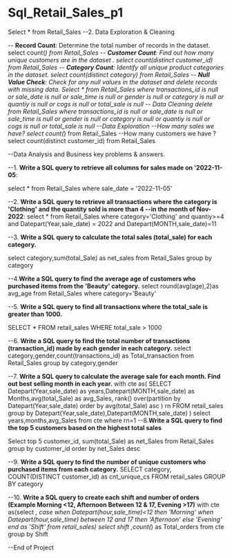 # Sql_Retail_Sales_p1
Select * from Retail_Sales
--2. Data Exploration & Cleaning

-- **Record Count**: Determine the total number of records in the dataset.
     select count(*) from Retail_Sales
-- **Customer Count**: Find out how many unique customers are in the dataset
.    select count(distinct customer_id) from Retail_Sales
-- **Category Count**: Identify all unique product categories in the dataset.
     select count(distinct category) from Retail_Sales
-- **Null Value Check**: Check for any null values in the dataset and delete records with missing data.
     Select * from Retail_Sales
	 where 
	 transactions_id is null
	 or
	 sale_date is null
	 or
	 sale_time is null
	 or
	 gender is null 
	 or
	 category is null
	 or
	 quantiy is null 
	 or
	 cogs is null
	 or
	 total_sale is null 
-- Data Cleaning
delete from Retail_Sales
where
 transactions_id is null
	 or
	 sale_date is null
	 or
	 sale_time is null
	 or
	 gender is null 
	 or
	 category is null
	 or
	 quantiy is null 
	 or
	 cogs is null
	 or
	 total_sale is null 
--Data Exploration
--How many sales we have?
select count(*) from Retail_Sales
--How many customers we have ?
 select count(distinct customer_id) from Retail_Sales

 --Data Analysis and Business key problems & answers.


 --1. **Write a SQL query to retrieve all columns for sales made on '2022-11-05**:
 
 select * from 
  Retail_Sales
  where sale_date = '2022-11-05'

--2. **Write a SQL query to retrieve all transactions where the category is 'Clothing' and the quantity sold is more than 4 
--in the month of Nov-2022**:
 select * from 
  Retail_Sales
  where category='Clothing' and quantiy>=4 and Datepart(Year,sale_date) = 2022 and Datepart(MONTH,sale_date)=11

--3. **Write a SQL query to calculate the total sales (total_sale) for each category.**

  select category,sum(total_Sale) as net_sales from 
  Retail_Sales
  group by category

--4.**Write a SQL query to find the average age of customers who purchased items from the 'Beauty' category.**
  select round(avg(age),2)as avg_age from 
  Retail_Sales
  where category='Beauty'
  
--5. **Write a SQL query to find all transactions where the total_sale is greater than 1000.**

  SELECT * FROM retail_sales
  WHERE total_sale > 1000

--6. **Write a SQL query to find the total number of transactions (transaction_id) made by each gender in each category.**
  select category,gender,count(transactions_id) as Total_transaction from 
  Retail_Sales
  group by category,gender

--7. **Write a SQL query to calculate the average sale for each month. Find out best selling month in each year.**
 with cte as(
 SELECT 
     Datepart(Year,sale_date) as years,Datepart(MONTH,sale_date) as Months,avg(total_Sale) as avg_Sales,
     rank() over(partition by Datepart(Year,sale_date) order by avg(total_Sale) asc ) rn
 FROM retail_sales
     group by Datepart(Year,sale_date),Datepart(MONTH,sale_date)
 )
 select years,months,avg_Sales from cte
 where rn=1
--8.**Write a SQL query to find the top 5 customers based on the highest total sales**

 Select top 5
 customer_id, sum(total_Sale) as net_Sales
 from
 Retail_Sales
 group by customer_id
 order by net_Sales desc

 --9. **Write a SQL query to find the number of unique customers who purchased items from each category.**
SELECT 
    category,    
    COUNT(DISTINCT customer_id) as cnt_unique_cs
FROM retail_sales
GROUP BY category

--10. **Write a SQL query to create each shift and number of orders (Example Morning <12, Afternoon Between 12 & 17, Evening >17)**
with cte as(select *,
 case 
     when Datepart(hour,sale_time)<12 then 'Morning'
     when Datepart(hour,sale_time) between 12 and 17 then 'Afternoon'
 else 'Evening'
     end as 'Shift'
from retail_sales)
select shift ,count(*) as Total_orders
from cte
group by Shift

--End of Project


